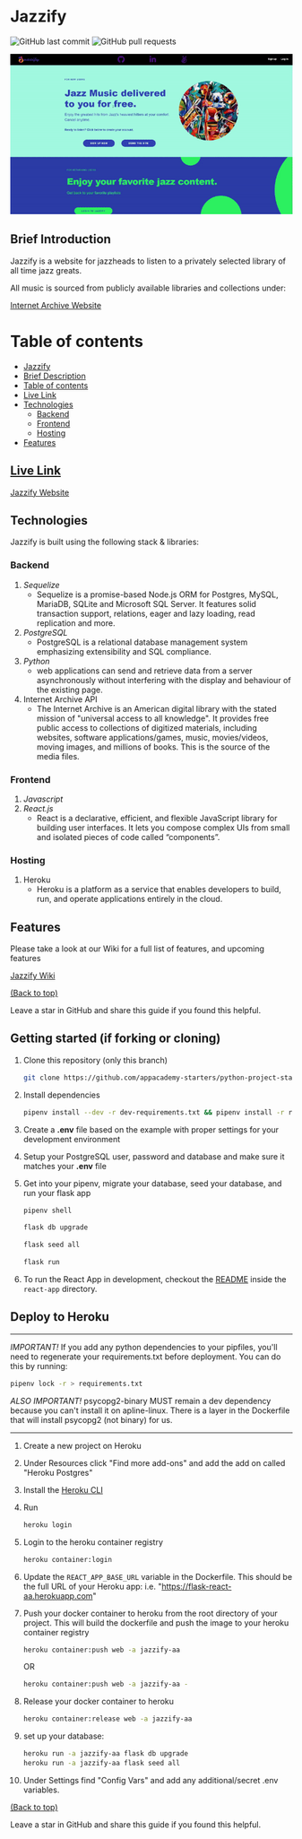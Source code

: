 # Jazzify
![GitHub last commit](https://img.shields.io/github/last-commit/miguelalvinflores/jazzify)
![GitHub pull requests](https://img.shields.io/github/issues-pr/miguelalvinflores/jazzify)

<!-- Insert Usage GIF here -->
![Site Demo Gif](JazzifyGIF3Mb.gif)

## Brief Introduction

Jazzify is a website for jazzheads to listen to a privately selected library of all time jazz greats.

All music is sourced from publicly available libraries and collections under: 

<a href="https://archive.org/" target="_top">Internet Archive Website</a>

# Table of contents


- [Jazzify](#Jazzify)
- [Brief Description](#brief-introduction)
- [Table of contents](#table-of-contents)
- [Live Link](#live-link)
- [Technologies](#technologies)
    - [Backend](#backend)
    - [Frontend](#frontend)
    - [Hosting](#hosting)
- [Features](#features)


## [Live Link](**https://jazzify-aa.herokuapp.com/**)

<a href="https://jazzify-aa.herokuapp.com/" target="_top">Jazzify Website</a>

<!-- Insert Usage GIF here -->

## Technologies

Jazzify is built using the following stack & libraries:

### **Backend**
1. _Sequelize_
   * Sequelize is a promise-based Node.js ORM for Postgres, MySQL, MariaDB, SQLite and Microsoft SQL Server. It features solid transaction support, relations, eager and lazy loading, read replication and more.
2. _PostgreSQL_
   * PostgreSQL is a relational database management system emphasizing extensibility and SQL compliance.
3. _Python_
   * web applications can send and retrieve data from a server asynchronously without interfering with the display and behaviour of the existing page.
4. Internet Archive API
   * The Internet Archive is an American digital library with the stated mission of "universal access to all knowledge". It provides free public access to collections of digitized materials, including websites, software applications/games, music, movies/videos, moving images, and millions of books. This is the source of the media files.

### **Frontend**

1. _Javascript_
2. _React.js_
   * React is a declarative, efficient, and flexible JavaScript library for building user interfaces. It lets you compose complex UIs from small and isolated pieces of code called “components”.

### **Hosting**
1. Heroku
   * Heroku is a platform as a service that enables developers to build, run, and operate applications entirely in the cloud.

## Features

Please take a look at our Wiki for a full list of features, and upcoming features

<a href="https://github.com/miguelalvinflores/jazzify/wiki" target="_top">Jazzify Wiki</a>


<!-- # Footer -->
[(Back to top)](#table-of-contents)

Leave a star in GitHub and share this guide if you found this helpful.







<!-- Add the footer (.png) here -->


## Getting started (if forking or cloning)

1. Clone this repository (only this branch)

   ```bash
   git clone https://github.com/appacademy-starters/python-project-starter.git
   ```

2. Install dependencies

      ```bash
      pipenv install --dev -r dev-requirements.txt && pipenv install -r requirements.txt
      ```

3. Create a **.env** file based on the example with proper settings for your
   development environment
4. Setup your PostgreSQL user, password and database and make sure it matches your **.env** file

5. Get into your pipenv, migrate your database, seed your database, and run your flask app

   ```bash
   pipenv shell
   ```

   ```bash
   flask db upgrade
   ```

   ```bash
   flask seed all
   ```

   ```bash
   flask run
   ```

6. To run the React App in development, checkout the [README](./react-app/README.md) inside the `react-app` directory.



## Deploy to Heroku

***
*IMPORTANT!*
   If you add any python dependencies to your pipfiles, you'll need to regenerate your requirements.txt before deployment.
   You can do this by running:

   ```bash
   pipenv lock -r > requirements.txt
   ```

*ALSO IMPORTANT!*
   psycopg2-binary MUST remain a dev dependency because you can't install it on apline-linux.
   There is a layer in the Dockerfile that will install psycopg2 (not binary) for us.
***

1. Create a new project on Heroku
2. Under Resources click "Find more add-ons" and add the add on called "Heroku Postgres"
3. Install the [Heroku CLI](https://devcenter.heroku.com/articles/heroku-command-line)
4. Run

   ```bash
   heroku login
   ```

5. Login to the heroku container registry

   ```bash
   heroku container:login
   ```

6. Update the `REACT_APP_BASE_URL` variable in the Dockerfile.
   This should be the full URL of your Heroku app: i.e. "https://flask-react-aa.herokuapp.com"
7. Push your docker container to heroku from the root directory of your project.
   This will build the dockerfile and push the image to your heroku container registry

   ```bash
   heroku container:push web -a jazzify-aa
   ```
   OR
   ```bash
   heroku container:push web -a jazzify-aa -
   ```

8. Release your docker container to heroku

   ```bash
   heroku container:release web -a jazzify-aa
   ```

9. set up your database:

   ```bash
   heroku run -a jazzify-aa flask db upgrade
   heroku run -a jazzify-aa flask seed all
   ```

10. Under Settings find "Config Vars" and add any additional/secret .env variables.


[(Back to top)](#table-of-contents)

Leave a star in GitHub and share this guide if you found this helpful.

